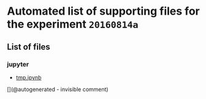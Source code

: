 # Automated list of supporting files for the __experiment `20160814a`__

## List of files

### jupyter

* [tmp.ipynb](/tmp.ipynb)


[](@autogenerated - invisible comment)